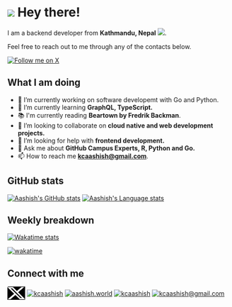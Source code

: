 <h1><img src="https://emojis.slackmojis.com/emojis/images/1531849430/4246/blob-sunglasses.gif?1531849430" width="30"/> Hey there!</h1>

I am a backend developer from <b>Kathmandu, Nepal</b> <img src="https://user-images.githubusercontent.com/31175326/124346781-7b334380-dc00-11eb-96a5-3218bfaf3487.png" width="14"/>.
 

Feel free to reach out to me through any of the contacts below.

[![Follow me on X](https://img.shields.io/badge/Follow-%40kcaashish-000000?style=for-the-badge&logo=x&logoColor=white)](https://twitter.com/kcaashish)

## What I am doing
- 🔭 I’m currently working on software developemt with Go and Python.
- 🌱 I’m currently learning **GraphQL, TypeScript.**
- 📚 I'm currently reading **Beartown by Fredrik Backman**.
- 👯 I’m looking to collaborate on **cloud native and web development projects.**
- 🤝 I’m looking for help with **frontend development.**
- 💬 Ask me about **GitHub Campus Experts, R, Python and Go.**
- 📫 How to reach me **kcaashish@gmail.com**.

## GitHub stats

[![Aashish's GitHub stats](https://github-readme-stats.vercel.app/api?username=kcaashish&line_height=24&show_icons=true&hide_border=true&theme=tokyonight)](https://github.com/anuraghazra/github-readme-stats)
[![Aashish's Language stats](https://github-readme-stats.vercel.app/api/top-langs/?username=kcaashish&layout=compact&langs_count=8&size_weight=0.5&count_weight=0.5&role=OWNER,COLLABORATOR&hide=html,css,jupyter%20notebook&hide_border=true&theme=tokyonight)](https://github.com/anuraghazra/github-readme-stats)

## Weekly breakdown

[![Wakatime stats](https://github-readme-stats.vercel.app/api/wakatime?username=kcaashish&layout=compact&langs_count=6&display_format=percent&line_height=24&card_width=250&hide_border=true&theme=tokyonight)](https://github.com/anuraghazra/github-readme-stats)

[![wakatime](https://wakatime.com/badge/user/a2731272-2a25-4431-b496-34fe3644f297.svg)](https://wakatime.com/@a2731272-2a25-4431-b496-34fe3644f297)

## Connect with me

<p align="left">
<a href="https://twitter.com/kcaashish" target="_blank"><img align="center" src="https://github.com/CLorant/readme-social-icons/blob/main/large/filled/twitter-x.svg" alt="kcaashish" height="30" width="40" /></a>
<a href="https://linkedin.com/in/kcaashish" target="_blank"><img align="center" src="https://raw.githubusercontent.com/rahuldkjain/github-profile-readme-generator/master/src/images/icons/Social/linked-in-alt.svg" alt="kcaashish" height="30" width="40" /></a>
<a href="https://fb.com/aashish.world" target="_blank"><img align="center" src="https://raw.githubusercontent.com/rahuldkjain/github-profile-readme-generator/master/src/images/icons/Social/facebook.svg" alt="aashish.world" height="30" width="40" /></a>
<a href="https://instagram.com/kcaashish" target="_blank"><img align="center" src="https://raw.githubusercontent.com/rahuldkjain/github-profile-readme-generator/master/src/images/icons/Social/instagram.svg" alt="kcaashish" height="30" width="40" /></a>
<a href = "mailto: kcaashish@gmail.com" target="_blank"><img align ="center" src="https://user-images.githubusercontent.com/31175326/185788318-1613019b-4a13-4459-8ac9-7ad3136004c6.png" alt="kcaashish@gmail.com" height="40" width="40" /></a>
</p>

